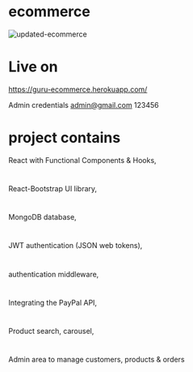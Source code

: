 
# ecommerce


![updated-ecommerce](https://user-images.githubusercontent.com/59472229/145772405-50e1ef0f-2095-42c3-bd1a-a1523b5749e6.jpg)



# Live on
https://guru-ecommerce.herokuapp.com/


Admin credentials
admin@gmail.com
123456


# project contains

 React with Functional Components & Hooks,
 #
 React-Bootstrap UI library,
 #
 MongoDB database,
 #
 JWT authentication (JSON web tokens),
 #
 authentication middleware,
#
 Integrating the PayPal API,
 #
 Product search, carousel,
 #
 Admin area to manage customers, products & orders



